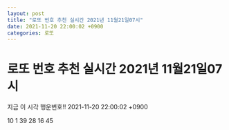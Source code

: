 ```yaml
---
layout: post
title: "로또 번호 추천 실시간 2021년 11월21일07시"
date: 2021-11-20 22:00:02 +0900
categories: 로또
---
```


# 로또 번호 추천 실시간 2021년 11월21일07시

지금 이 시각 행운번호!! 2021-11-20 22:00:02 +0900

 10  1  39  28  16  45 

